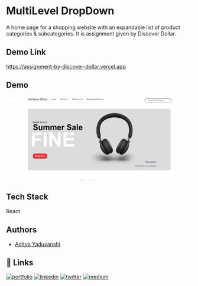 # MultiLevel DropDown
A home page for a shopping website with an expandable list of product categories & subcategories. It is assignment given by Discover Dollar.

## Demo Link
https://assignment-by-discover-dollar.vercel.app
## Demo
![Demo](demo.gif)

## Tech Stack
React

## Authors

- [Aditya Yaduvanshi](https://adityayads.vercel.app)



## 🔗 Links
[![portfolio](https://img.shields.io/badge/my_portfolio-000?style=for-the-badge&logo=ko-fi&logoColor=white)](https://adityayads.vercel.app/)
[![linkedin](https://img.shields.io/badge/linkedin-0A66C2?style=for-the-badge&logo=linkedin&logoColor=white)](https://www.linkedin.com/in/theaditya-yaduvanshi-/)
[![twitter](https://img.shields.io/badge/twitter-1DA1F2?style=for-the-badge&logo=twitter&logoColor=white)](https://twitter.com/fixslyr)
[![medium](https://img.shields.io/badge/Medium-12100E?style=for-the-badge&logo=medium&logoColor=white)](https://adityayaduvanshi.medium.com/)
